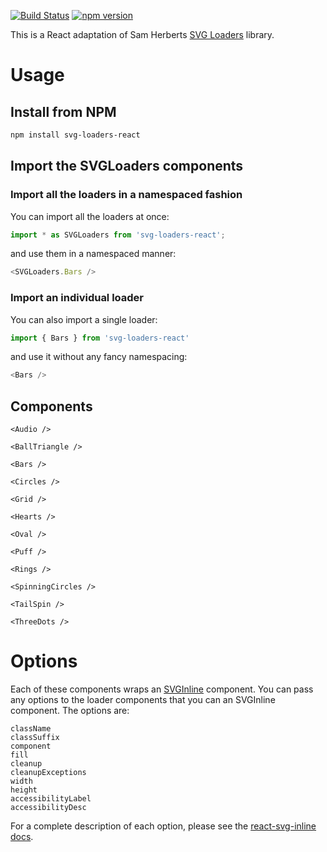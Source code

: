 [![Build Status](https://travis-ci.org/ajwann/svg-loaders-react.svg?branch=master)](https://travis-ci.org/ajwann/svg-loaders-react)
[![npm version](https://badge.fury.io/js/svg-loaders-react.svg)](https://badge.fury.io/js/svg-loaders-react)

This is a React adaptation of Sam Herberts [SVG Loaders](https://github.com/SamHerbert/SVG-Loaders) library.

# Usage

## Install from NPM
```bash
npm install svg-loaders-react
```

## Import the SVGLoaders components

### Import all the loaders in a namespaced fashion
You can import all the loaders at once:
```js
import * as SVGLoaders from 'svg-loaders-react';
```
and use them in a namespaced manner:
```js
<SVGLoaders.Bars />
```

### Import an individual loader
You can also import a single loader:
```js
import { Bars } from 'svg-loaders-react'
```
and use it without any fancy namespacing:
```js
<Bars />
```

## Components

```<Audio />```

```<BallTriangle />```

```<Bars />```

```<Circles />```

```<Grid />```

```<Hearts />```

```<Oval />```

```<Puff />```

```<Rings />```

```<SpinningCircles />```

```<TailSpin />```

```<ThreeDots />```

# Options

Each of these components wraps an [SVGInline](https://github.com/MoOx/react-svg-inline) component.
You can pass any options to the loader components that you can an SVGInline component.
The options are:
```text
className
classSuffix
component
fill
cleanup
cleanupExceptions
width
height
accessibilityLabel
accessibilityDesc
```
For a complete description of each option, please see the [react-svg-inline docs](https://github.com/MoOx/react-svg-inline#options-props).

